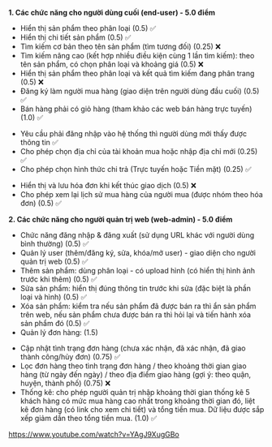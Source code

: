 **1. Các chức năng cho người dùng cuối (end-user) - 5.0 điểm**
- Hiển thị sản phẩm theo phân loại (0.5) ✅
- Hiển thị chi tiết sản phẩm (0.5) ✅
- Tìm kiếm cơ bản theo tên sản phẩm (tìm tương đối) (0.25) ❌
- Tìm kiếm nâng cao (kết hợp nhiều điều kiện cùng 1 lần tìm kiếm): theo tên sản phẩm, có chọn phân loại và khoảng giá (0.5) ❌
- Hiển thị sản phẩm theo phân loại và kết quả tìm kiếm đang phân trang (0.5) ❌
- Đăng ký làm người mua hàng (giao diện trên người dùng đầu cuối) (0.5) ✅
- Bán hàng phải có giỏ hàng (tham khảo các web bán hàng trực tuyến) (1.0) ✅
+ Yêu cầu phải đăng nhập vào hệ thống thì người dùng mới thấy được thông tin ✅
+ Cho phép chọn địa chỉ của tài khoản mua hoặc nhập địa chỉ mới (0.25) ✅
+ Cho phép chọn hình thức chi trả (Trực tuyến hoặc Tiền mặt) (0.25) ✅
- Hiển thị và lưu hóa đơn khi kết thúc giao dịch (0.5) ❌
- Cho phép xem lại lịch sử mua hàng của người mua (được nhóm theo hóa đơn) (0.5) ✅
  
**2. Các chức năng cho người quản trị web (web-admin) - 5.0 điểm**
- Chức năng đăng nhập & đăng xuất (sử dụng URL khác với người dùng bình thường) (0.5) ✅
- Quản lý user (thêm/đăng ký, sửa, khóa/mở user) - giao diện cho người quản trị web (0.5) ✅
- Thêm sản phẩm: dùng phân loại - có upload hình (có hiển thị hình ảnh trước khi thêm) (0.5) ✅
- Sửa sản phẩm: hiển thị đúng thông tin trước khi sửa (đặc biệt là phần loại và hình) (0.5) ✅
- Xóa sản phẩm: kiểm tra nếu sản phẩm đã được bán ra thì ẩn sản phẩm trên web, nếu sản phẩm chưa được bán ra thì hỏi lại và tiến hành xóa sản phẩm đó (0.5) ✅
- Quản lý đơn hàng: (1.5) 
+ Cập nhật tình trạng đơn hàng (chưa xác nhận, đã xác nhận, đã giao thành công/hủy đơn) (0.75) ✅
+ Lọc đơn hàng theo tình trạng đơn hàng / theo khoảng thời gian giao hàng (từ ngày đến ngày) / theo địa điểm giao hàng (gợi ý: theo quận, huyện, thành phố) (0.75) ❌
+ Thống kê: cho phép người quản trị nhập khoảng thời gian thống kê 5 khách hàng có mức mua hàng cao nhất trong khoảng thời gian đó, liệt kê đơn hàng (có link cho xem chi tiết) và tổng tiền mua. Dữ liệu được sắp xếp giảm dần theo tổng tiền mua. (1.0) ✅
  
https://www.youtube.com/watch?v=YAgJ9XugGBo
